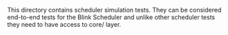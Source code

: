 This directory contains scheduler simulation tests. They can be considered
end-to-end tests for the Blink Scheduler and unlike other scheduler tests they
need to have access to core/ layer.
